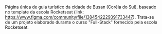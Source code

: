 Página única de guia turístico da cidade de Busan (Coréia do Sul), baseado no template da escola Rocketseat (link: https://www.figma.com/community/file/1384542229391733447).
Trata-se de um projeto elaborado durante o curso "Full-Stack" fornecido pela escola Rocketseat.
